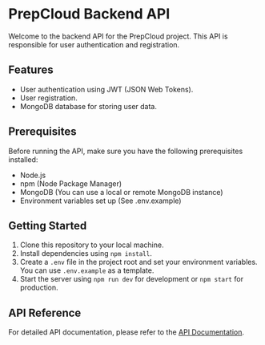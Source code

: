# PrepCloud Backend API

Welcome to the backend API for the PrepCloud project. This API is responsible for user authentication and registration.

## Features

- User authentication using JWT (JSON Web Tokens).
- User registration.
- MongoDB database for storing user data.

## Prerequisites

Before running the API, make sure you have the following prerequisites installed:

- Node.js
- npm (Node Package Manager)
- MongoDB (You can use a local or remote MongoDB instance)
- Environment variables set up (See .env.example)

## Getting Started

1. Clone this repository to your local machine.
2. Install dependencies using `npm install`.
3. Create a `.env` file in the project root and set your environment variables. You can use `.env.example` as a template.
4. Start the server using `npm run dev` for development or `npm start` for production.

## API Reference

For detailed API documentation, please refer to the [API Documentation](docs/API_DOCUMENTATION.md).

